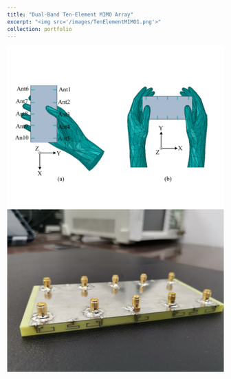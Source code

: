 ```yaml
---
title: "Dual-Band Ten-Element MIMO Array"
excerpt: "<img src='/images/TenElementMIMO1.png'>"
collection: portfolio
---
```


<img src='/images/TenElementMIMO1.png'> 
<img src='/images/TenElementMIMO.png'> 
